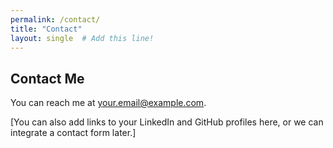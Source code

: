 ```yaml
---
permalink: /contact/
title: "Contact"
layout: single  # Add this line!
---
```


    

## Contact Me

You can reach me at [your.email@example.com](mailto:your.email@example.com).

[You can also add links to your LinkedIn and GitHub profiles here, or we can integrate a contact form later.]
